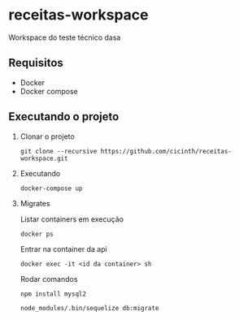 # receitas-workspace
Workspace do teste técnico dasa

## Requisitos
- Docker
- Docker compose

## Executando o projeto
1. Clonar o projeto

    `git clone --recursive https://github.com/cicinth/receitas-workspace.git`

2. Executando

    `docker-compose up`

2. Migrates 

    Listar containers em execução 

    `docker ps`

    Entrar na container da api 
    
    `docker exec -it <id da container> sh`

    Rodar comandos 

    `npm install mysql2`

    `node_modules/.bin/sequelize db:migrate`
